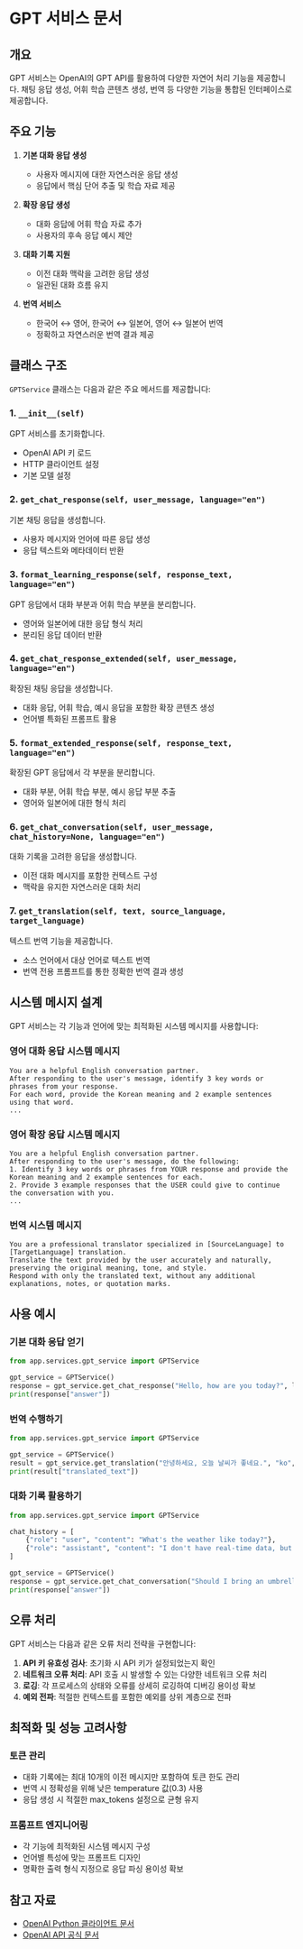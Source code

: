 # GPT 서비스 문서

## 개요

GPT 서비스는 OpenAI의 GPT API를 활용하여 다양한 자연어 처리 기능을 제공합니다. 채팅 응답 생성, 어휘 학습 콘텐츠 생성, 번역 등 다양한 기능을 통합된 인터페이스로 제공합니다.

## 주요 기능

1. **기본 대화 응답 생성**

   - 사용자 메시지에 대한 자연스러운 응답 생성
   - 응답에서 핵심 단어 추출 및 학습 자료 제공

2. **확장 응답 생성**

   - 대화 응답에 어휘 학습 자료 추가
   - 사용자의 후속 응답 예시 제안

3. **대화 기록 지원**

   - 이전 대화 맥락을 고려한 응답 생성
   - 일관된 대화 흐름 유지

4. **번역 서비스**
   - 한국어 ↔ 영어, 한국어 ↔ 일본어, 영어 ↔ 일본어 번역
   - 정확하고 자연스러운 번역 결과 제공

## 클래스 구조

`GPTService` 클래스는 다음과 같은 주요 메서드를 제공합니다:

### 1. `__init__(self)`

GPT 서비스를 초기화합니다.

- OpenAI API 키 로드
- HTTP 클라이언트 설정
- 기본 모델 설정

### 2. `get_chat_response(self, user_message, language="en")`

기본 채팅 응답을 생성합니다.

- 사용자 메시지와 언어에 따른 응답 생성
- 응답 텍스트와 메타데이터 반환

### 3. `format_learning_response(self, response_text, language="en")`

GPT 응답에서 대화 부분과 어휘 학습 부분을 분리합니다.

- 영어와 일본어에 대한 응답 형식 처리
- 분리된 응답 데이터 반환

### 4. `get_chat_response_extended(self, user_message, language="en")`

확장된 채팅 응답을 생성합니다.

- 대화 응답, 어휘 학습, 예시 응답을 포함한 확장 콘텐츠 생성
- 언어별 특화된 프롬프트 활용

### 5. `format_extended_response(self, response_text, language="en")`

확장된 GPT 응답에서 각 부분을 분리합니다.

- 대화 부분, 어휘 학습 부분, 예시 응답 부분 추출
- 영어와 일본어에 대한 형식 처리

### 6. `get_chat_conversation(self, user_message, chat_history=None, language="en")`

대화 기록을 고려한 응답을 생성합니다.

- 이전 대화 메시지를 포함한 컨텍스트 구성
- 맥락을 유지한 자연스러운 대화 처리

### 7. `get_translation(self, text, source_language, target_language)`

텍스트 번역 기능을 제공합니다.

- 소스 언어에서 대상 언어로 텍스트 번역
- 번역 전용 프롬프트를 통한 정확한 번역 결과 생성

## 시스템 메시지 설계

GPT 서비스는 각 기능과 언어에 맞는 최적화된 시스템 메시지를 사용합니다:

### 영어 대화 응답 시스템 메시지

```
You are a helpful English conversation partner.
After responding to the user's message, identify 3 key words or phrases from your response.
For each word, provide the Korean meaning and 2 example sentences using that word.
...
```

### 영어 확장 응답 시스템 메시지

```
You are a helpful English conversation partner.
After responding to the user's message, do the following:
1. Identify 3 key words or phrases from YOUR response and provide the Korean meaning and 2 example sentences for each.
2. Provide 3 example responses that the USER could give to continue the conversation with you.
...
```

### 번역 시스템 메시지

```
You are a professional translator specialized in [SourceLanguage] to [TargetLanguage] translation.
Translate the text provided by the user accurately and naturally, preserving the original meaning, tone, and style.
Respond with only the translated text, without any additional explanations, notes, or quotation marks.
```

## 사용 예시

### 기본 대화 응답 얻기

```python
from app.services.gpt_service import GPTService

gpt_service = GPTService()
response = gpt_service.get_chat_response("Hello, how are you today?", language="en")
print(response["answer"])
```

### 번역 수행하기

```python
from app.services.gpt_service import GPTService

gpt_service = GPTService()
result = gpt_service.get_translation("안녕하세요, 오늘 날씨가 좋네요.", "ko", "en")
print(result["translated_text"])
```

### 대화 기록 활용하기

```python
from app.services.gpt_service import GPTService

chat_history = [
    {"role": "user", "content": "What's the weather like today?"},
    {"role": "assistant", "content": "I don't have real-time data, but I can talk about weather in general."}
]

gpt_service = GPTService()
response = gpt_service.get_chat_conversation("Should I bring an umbrella?", chat_history, language="en")
print(response["answer"])
```

## 오류 처리

GPT 서비스는 다음과 같은 오류 처리 전략을 구현합니다:

1. **API 키 유효성 검사**: 초기화 시 API 키가 설정되었는지 확인
2. **네트워크 오류 처리**: API 호출 시 발생할 수 있는 다양한 네트워크 오류 처리
3. **로깅**: 각 프로세스의 상태와 오류를 상세히 로깅하여 디버깅 용이성 확보
4. **예외 전파**: 적절한 컨텍스트를 포함한 예외를 상위 계층으로 전파

## 최적화 및 성능 고려사항

### 토큰 관리

- 대화 기록에는 최대 10개의 이전 메시지만 포함하여 토큰 한도 관리
- 번역 시 정확성을 위해 낮은 temperature 값(0.3) 사용
- 응답 생성 시 적절한 max_tokens 설정으로 균형 유지

### 프롬프트 엔지니어링

- 각 기능에 최적화된 시스템 메시지 구성
- 언어별 특성에 맞는 프롬프트 디자인
- 명확한 출력 형식 지정으로 응답 파싱 용이성 확보

## 참고 자료

- [OpenAI Python 클라이언트 문서](docs/GPT_README.md)
- [OpenAI API 공식 문서](https://platform.openai.com/docs/introduction)
